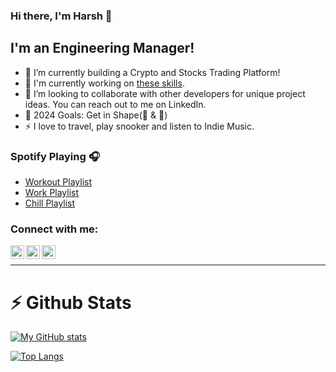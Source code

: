 ### Hi there, I'm Harsh 👋

## I'm an Engineering Manager!

- 🔭 I’m currently building a Crypto and Stocks Trading Platform!
- 🥅 I'm currently working on [these skills](https://www.evernote.com/shard/s719/sh/e102ff14-66b3-2943-2d9c-8d723f422b33/8670fea9dab39fd8dc0cc5f3870a5f6c).
- 👯 I’m looking to collaborate with other developers for unique project ideas. You can reach out to me on LinkedIn.
- 🥅 2024 Goals: Get in Shape(💪 & 🧠)
- ⚡ I love to travel, play snooker and listen to Indie Music.

### Spotify Playing 🎧
 - [Workout Playlist](https://open.spotify.com/playlist/1psd1uZKqe3yiaSceW5gG1?si=2b21ed194ee545d0)
 - [Work Playlist](https://open.spotify.com/playlist/52TDw43S9ozDpG6QmyJwNk?si=065158e6681a49c0)
 - [Chill Playlist](https://open.spotify.com/playlist/6uZKUkQh0LLH3Rogrf4Jgw?si=6e3c1d75fc8449f9)

### Connect with me:

[<img align="left" alt="twitter | Twitter" width="22px" src="https://cdn.jsdelivr.net/npm/simple-icons@v3/icons/twitter.svg" />][twitter]
[<img align="left" alt="linkedin | LinkedIn" width="22px" src="https://cdn.jsdelivr.net/npm/simple-icons@v3/icons/linkedin.svg" />][linkedin]
[<img align="left" alt="instagram | Instagram" width="22px" src="https://cdn.jsdelivr.net/npm/simple-icons@v3/icons/instagram.svg" />][instagram]

<br />

---

# :zap: Github Stats

[![My GitHub stats](https://github-readme-stats.vercel.app/api?username=harshsavasil&show_icons=true&count_private=true)](https://github.com/harshsavasil/github-readme-stats)

[![Top Langs](https://github-readme-stats.vercel.app/api/top-langs/?username=harshsavasil&layout=compact)](https://github.com/harshsavasil/github-readme-stats)

[twitter]: https://twitter.com/harshsavasil
[instagram]: https://instagram.com/harshsavasil
[linkedin]: https://www.linkedin.com/in/harsh-gupta-199357102/

